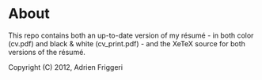 # About
This repo contains both an up-to-date version of my résumé - in both color (cv.pdf) and black & white (cv_print.pdf) - and the XeTeX source for both versions of the résumé.


Copyright (C) 2012, Adrien Friggeri